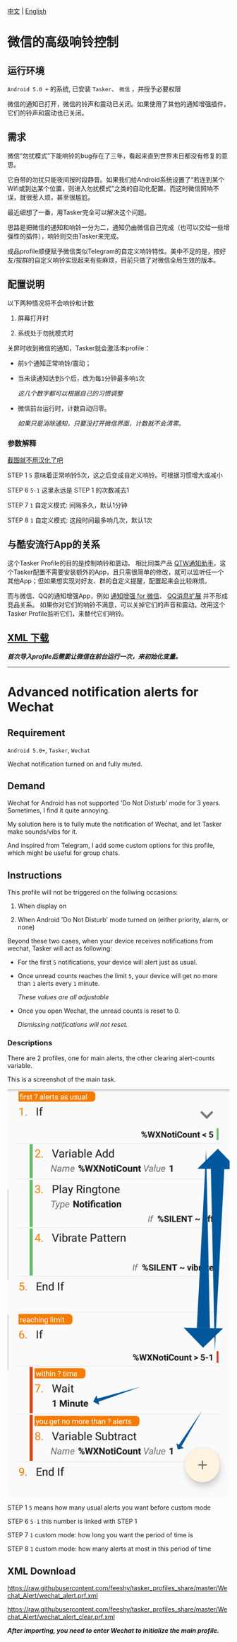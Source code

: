 [中文](https://github.com/feeshy/tasker_profiles_share/blob/master/Wechat_Alerts/readme.md#%E5%BE%AE%E4%BF%A1%E7%9A%84%E9%AB%98%E7%BA%A7%E9%80%9A%E7%9F%A5)
|
[English](https://github.com/feeshy/tasker_profiles_share/blob/master/Wechat_Alerts/readme.md#advanced-notification-alerts-for-wechat)

# 微信的高级响铃控制

## 运行环境
`Android 5.0 +` 的系统, 已安装 `Tasker`、 `微信` ，并授予必要权限

微信的通知已打开，微信的铃声和震动已关闭。如果使用了其他的通知增强插件，它们的铃声和震动也已关闭。

## 需求

微信“勿扰模式”下能响铃的bug存在了三年，看起来直到世界末日都没有修复的意思。

它自带的勿扰只能夜间按时段静音。如果我们给Android系统设置了“若连到某个Wifi或到达某个位置，则进入勿扰模式”之类的自动化配置。而这时微信照响不误，就很惹人烦，甚至很尴尬。

最近细想了一番，用Tasker完全可以解决这个问题。

思路是把微信的通知和响铃一分为二，通知仍由微信自己完成（也可以交给一些增强性的插件），响铃则交由Tasker来完成。

成品profile顺便赋予微信类似Telegram的自定义响铃特性。美中不足的是，按好友/按群的自定义响铃实现起来有些麻烦，目前只做了对微信全局生效的版本。

## 配置说明

以下两种情况将不会响铃和计数

1. 屏幕打开时

2. 系统处于勿扰模式时

关屏时收到微信的通知，Tasker就会激活本profile：

* 前`5`个通知正常响铃/震动；

* 当未读通知达到`5`个后，改为每`1`分钟最多响`1`次

  *这几个数字都可以根据自己的习惯调整*

* 微信前台运行时，计数自动归零。

  *如果只是消除通知，只要没打开微信界面，计数就不会清零。*
  
### 参数解释

[截图就不用汉化了吧](https://github.com/feeshy/tasker_profiles_share/blob/master/Wechat_Alerts/readme.md#descriptions)

STEP 1 `5` 意味着正常响铃5次，这之后变成自定义响铃。可根据习惯增大或减小

STEP 6 `5-1` 这里永远是 STEP 1 的次数减去1

STEP 7 `1` 自定义模式: 间隔多久，默认1分钟

STEP 8 `1` 自定义模式: 这段时间最多响几次，默认1次


## 与酷安流行App的关系

这个Tasker Profile的目的是控制响铃和震动。
相比同类产品 [QTW通知助手](https://www.coolapk.com/apk/cn.vove7.qtmnotificationplugin)，这个Tasker配置不需要安装额外的App，且只需很简单的修改，就可以监听任一个其他App；但如果想实现对好友、群的自定义提醒，配置起来会比较麻烦。

而与微信、QQ的通知增强App，例如
[通知增强 for 微信](https://www.coolapk.com/apk/me.zhanghai.android.wechatnotificationtweaks2)、
[QQ消息扩展](https://www.coolapk.com/apk/com.inklin.qqnotfandshare)
并不形成竞品关系。
如果你对它们的响铃不满意，可以关掉它们的声音和震动。改用这个Tasker Profile监听它们，来替代它们响铃。

## [XML 下载](https://github.com/feeshy/tasker_profiles_share/blob/master/Wechat_Alerts/readme.md#xml-download)

***首次导入profile后需要让微信在前台运行一次，来初始化变量。***

- - -
# Advanced notification alerts for Wechat

## Requirement

`Android 5.0+`, `Tasker`, `Wechat`

Wechat notification turned on and fully muted.

## Demand

Wechat for Android has not supported 'Do Not Disturb' mode for 3 years. Sometimes, I find it quite annoying.

My solution here is to fully mute the notification of Wechat, and let Tasker make sounds/vibs for it.

And inspired from Telegram, I add some custom options for this profile, which might be useful for group chats.

## Instructions

This profile will not be triggered on the follwing occasions:

1. When display on

2. When Android 'Do Not Disturb' mode turned on (either priority, alarm, or none)

Beyond these two cases, when your device receives notifications from wechat, Tasker will act as following:

* For the first `5` notifications, your device will alert just as usual.

* Once unread counts reaches the limit `5`, your device will get no more than `1` alerts every `1` minute.

  *These values are all adjustable*

* Once you open Wechat, the unread counts is reset to 0.

  *Dismissing notifications will not reset.*
  
### Descriptions

There are 2 profiles, one for main alerts, the other clearing alert-counts variable.

This is a screenshot of the main task.

![Screenshot](2018-08-30-21-04-44.png)

STEP 1 `5` means how many usual alerts you want before custom mode

STEP 6 `5-1` this number is linked with STEP 1

STEP 7 `1` custom mode: how long you want the period of time is 

STEP 8 `1` custom mode: how many alerts at most in this period of time

## XML Download

https://raw.githubusercontent.com/feeshy/tasker_profiles_share/master/Wechat_Alert/wechat_alert.prf.xml

https://raw.githubusercontent.com/feeshy/tasker_profiles_share/master/Wechat_Alert/wechat_alert_clear.prf.xml

***After importing, you need to enter Wechat to initialize the main profile.***
